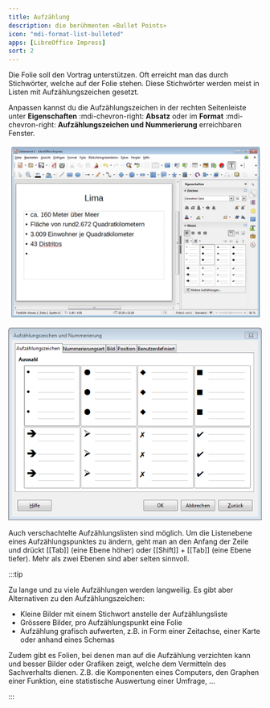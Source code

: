 ```yaml
---
title: Aufzählung
description: die berühmenten «Bullet Points»
icon: "mdi-format-list-bulleted"
apps: [LibreOffice Impress]
sort: 2
---
```




Die Folie soll den Vortrag unterstützen. Oft erreicht man das durch Stichwörter, welche auf der Folie stehen. Diese Stichwörter werden meist in Listen mit Aufzählungszeichen gesetzt.

Anpassen kannst du die Aufzählungszeichen in der rechten Seitenleiste unter __Eigenschaften__ :mdi-chevron-right: __Absatz__ oder im __Format__ :mdi-chevron-right: __Aufzählungszeichen und Nummerierung__ erreichbaren Fenster.

![Aufzählungszeichen anpassen](./images/bullet-points.lo.png)

![Fenster «Aufzählungszeichen und Nummerierung»](./images/bullet-points-fenster.lo.png)

Auch verschachtelte Aufzählungslisten sind möglich. Um die Listenebene eines Aufzählungspunktes zu ändern, geht man an den Anfang der Zeile und drückt [[Tab]] (eine Ebene höher) oder [[Shift]] + [[Tab]] (eine Ebene tiefer). Mehr als zwei Ebenen sind aber selten sinnvoll.


:::tip

Zu lange und zu viele Aufzählungen werden langweilig. Es gibt aber Alternativen zu den Aufzählungszeichen:

* Kleine Bilder mit einem Stichwort anstelle der Aufzählungsliste
* Grössere Bilder, pro Aufzählungspunkt eine Folie
* Aufzählung grafisch aufwerten, z.B. in Form einer Zeitachse, einer Karte oder anhand eines Schemas

Zudem gibt es Folien, bei denen man auf die Aufzählung verzichten kann und besser Bilder oder Grafiken zeigt, welche dem Vermitteln des Sachverhalts dienen. Z.B. die Komponenten eines Computers, den Graphen einer Funktion, eine statistische Auswertung einer Umfrage, ...

:::
